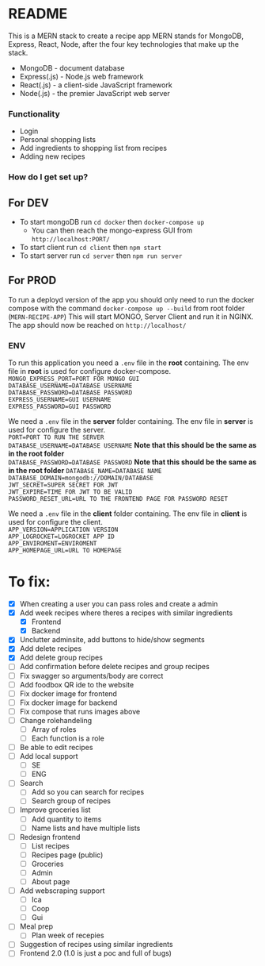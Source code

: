 # README

This is a MERN stack to create a recipe app
MERN stands for MongoDB, Express, React, Node, after the four key technologies that make up the stack.

-   MongoDB - document database
-   Express(.js) - Node.js web framework
-   React(.js) - a client-side JavaScript framework
-   Node(.js) - the premier JavaScript web server

### Functionality

-   Login
-   Personal shopping lists
-   Add ingredients to shopping list from recipes
-   Adding new recipes

### How do I get set up?

## For DEV

-   To start mongoDB run `cd docker` then `docker-compose up`
    -   You can then reach the mongo-express GUI from `http://localhost:PORT/`
-   To start client run `cd client` then `npm start`
-   To start server run `cd server` then `npm run server`

## For PROD

To run a deployd version of the app you should only need to run the docker compose with the command `docker-compose up --build` from root folder (`MERN-RECIPE-APP`)
This will start MONGO, Server Client and run it in NGINX.  
The app should now be reached on `http://localhost/`

### ENV

To run this application you need a `.env` file in the **root** containing.
The env file in **root** is used for configure docker-compose.  
`MONGO_EXPRESS_PORT=PORT FOR MONGO GUI`  
`DATABASE_USERNAME=DATABASE USERNAME`  
`DATABASE_PASSWORD=DATABASE PASSWORD`  
`EXPRESS_USERNAME=GUI USERNAME`  
`EXPRESS_PASSWORD=GUI PASSWORD`

We need a `.env` file in the **server** folder containing.
The env file in **server** is used for configure the server.  
`PORT=PORT TO RUN THE SERVER`  
`DATABASE_USERNAME=DATABASE USERNAME` **Note that this should be the same as in the root folder**  
`DATABASE_PASSWORD=DATABASE PASSWORD` **Note that this should be the same as in the root folder**
`DATABASE_NAME=DATABASE NAME`  
`DATABASE_DOMAIN=mongodb://DOMAIN/DATABASE`  
`JWT_SECRET=SUPER SECRET FOR JWT`  
`JWT_EXPIRE=TIME FOR JWT TO BE VALID`  
`PASSWORD_RESET_URL=URL TO THE FRONTEND PAGE FOR PASSWORD RESET`

We need a `.env` file in the **client** folder containing.
The env file in **client** is used for configure the client.  
`APP_VERSION=APPLICATION VERSION`  
`APP_LOGROCKET=LOGROCKET APP ID`  
`APP_ENVIROMENT=ENVIROMENT`  
`APP_HOMEPAGE_URL=URL TO HOMEPAGE`

# To fix:

-   [x] When creating a user you can pass roles and create a admin
-   [x] Add week recipes where theres a recipes with similar ingredients
    -   [x] Frontend
    -   [x] Backend
-   [x] Unclutter adminsite, add buttons to hide/show segments
-   [x] Add delete recipes
-   [x] Add delete group recipes
-   [ ] Add confirmation before delete recipes and group recipes
-   [ ] Fix swagger so arguments/body are correct
-   [ ] Add foodbox QR ide to the website
-   [ ] Fix docker image for frontend
-   [ ] Fix docker image for backend
-   [ ] Fix compose that runs images above
-   [ ] Change rolehandeling
    -   [ ] Array of roles
    -   [ ] Each function is a role
-   [ ] Be able to edit recipes
-   [ ] Add local support
    -   [ ] SE
    -   [ ] ENG
-   [ ] Search
    -   [ ] Add so you can search for recipes
    -   [ ] Search group of recipes
-   [ ] Improve groceries list
    -   [ ] Add quantity to items
    -   [ ] Name lists and have multiple lists
-   [ ] Redesign frontend
    -   [ ] List recipes
    -   [ ] Recipes page (public)
    -   [ ] Groceries
    -   [ ] Admin
    -   [ ] About page
-   [ ] Add webscraping support
    -   [ ] Ica
    -   [ ] Coop
    -   [ ] Gui
-   [ ] Meal prep
    -   [ ] Plan week of recepies
-   [ ] Suggestion of recipes using similar ingredients
-   [ ] Frontend 2.0 (1.0 is just a poc and full of bugs)

